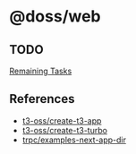 # @doss/web

## TODO

[Remaining Tasks](https://github.com/users/gracefullight/projects/2)

## References

- [t3-oss/create-t3-app](https://github.com/t3-oss/create-t3-app/tree/main/cli/template/extras/src)
- [t3-oss/create-t3-turbo](https://github.com/t3-oss/create-t3-turbo/tree/main/apps/nextjs)
- [trpc/examples-next-app-dir](https://github.com/trpc/examples-next-app-dir)
